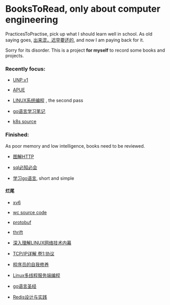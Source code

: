 # BooksToRead, only about computer engineering

PracticesToPractise, pick up what I should learn well in school. As old saying goes, [出来混，迟早要还的](http://img31.mtime.cn/CMS/Gallery/2012/11/04/135111.99760996_900.jpg), and now I am paying back for it.

Sorry for its disorder. This is a project **for myself** to record some books and projects.

### Recently focus:

* [UNP.v1](https://book.douban.com/subject/4118578/)

* [APUE](http://book.douban.com/subject/1788421/)

* [LINUX系统编程](https://book.douban.com/subject/3907181/) , the second pass

* [go语言学习笔记](https://book.douban.com/subject/26832468/)

* [k8s source](https://github.com/kubernetes/kubernetes)

### Finished:

As poor memory and low intelligence, books need to be reviewed.

* [图解HTTP](http://book.douban.com/subject/25863515/)

* [sql必知必会](http://book.douban.com/subject/2124377/)

* [学习go语言](https://github.com/mikespook/Learning-Go-zh-cn), short and simple

#### 烂尾

* [xv6](https://pdos.csail.mit.edu/6.828/2011/xv6.html)

* [wc source code](https://www.gnu.org/software/cflow/manual/html_node/Source-of-wc-command.html)

* [protobuf](https://github.com/google/protobuf)
 
* [thrift](https://github.com/apache/thrift)

* [深入理解LINUX网络技术内幕](https://book.douban.com/subject/4015134/)

* [TCP/IP详解 卷1:协议](http://book.douban.com/subject/1088054/)

* [程序员的自我修养](https://book.douban.com/subject/3652388/) 

* [Linux多线程服务端编程](http://book.douban.com/subject/20471211/)

* [go语言圣经](https://docs.ruanjiadeng.com/gopl-zh/index.html) 

* [Redis设计与实践](http://book.douban.com/subject/25900156/)



